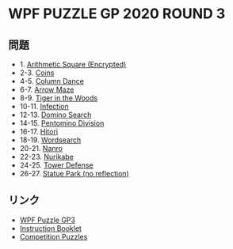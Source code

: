 # WPF PUZZLE GP 2020 ROUND 3

## 問題
- 1\. [Arithmetic Square (Encrypted)](../puzzle/arithmeticsquare_encoded.md)
- 2-3. [Coins](../puzzle/coins.md)
- 4-5. [Column Dance](../puzzle/columndance.md)
- 6-7. [Arrow Maze](../puzzle/arrowmaze.md)
- 8-9. [Tiger in the Woods](../puzzle/tigerinthewoods.md)
- 10-11. [Infection](../puzzle/infection.md)
- 12-13. [Domino Search](../puzzle/dominosearch.md)
- 14-15. [Pentomino Division](../puzzle/division.md)
- 16-17. [Hitori](../puzzle/hitori.md)
- 18-19. [Wordsearch](../puzzle/wordsearch.md)
- 20-21. [Nanro](../puzzle/nanro.md)
- 22-23. [Nurikabe](../puzzle/nurikabe.md)
- 24-25. [Tower Defense](../puzzle/towerdefense.md)
- 26-27. [Statue Park (no reflection)](../puzzle/statuepark_noreflection.md)

## リンク
- [WPF Puzzle GP3](https://gp.worldpuzzle.org/content/wpf-puzzle-gp3-5)
- [Instruction Booklet](https://gp.worldpuzzle.org/content/instruction-booklet-102)
- [Competition Puzzles](https://gp.worldpuzzle.org/content/competition-puzzles-67)
